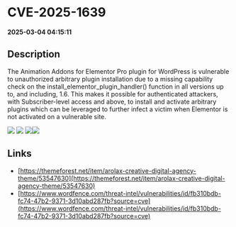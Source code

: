 # CVE-2025-1639

**2025-03-04 04:15:11**

## Description
The Animation Addons for Elementor Pro plugin for WordPress is vulnerable to unauthorized arbitrary plugin installation due to a missing capability check on the install_elementor_plugin_handler() function in all versions up to, and including, 1.6. This makes it possible for authenticated attackers, with Subscriber-level access and above, to install and activate arbitrary plugins which can be leveraged to further infect a victim when Elementor is not activated on a vulnerable site.

![](https://img.shields.io/static/v1?label=Score&message=8.8&color=red)
![](https://img.shields.io/static/v1?label=Severity&message=HIGH&color=red)
![](https://img.shields.io/static/v1?label=CWE&message=Auth&color=green)![](https://img.shields.io/static/v1?label=CWE&message=Auth&color=green)

## Links
- [https://themeforest.net/item/arolax-creative-digital-agency-theme/53547630](https://themeforest.net/item/arolax-creative-digital-agency-theme/53547630)
- [https://www.wordfence.com/threat-intel/vulnerabilities/id/fb310bdb-fc74-47b2-9371-3d10abd287fb?source=cve](https://www.wordfence.com/threat-intel/vulnerabilities/id/fb310bdb-fc74-47b2-9371-3d10abd287fb?source=cve)
